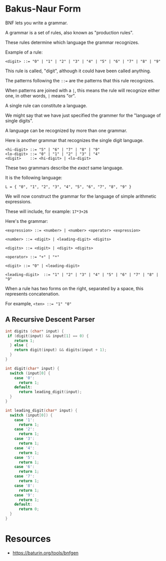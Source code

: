 # Bakus-Naur Form


BNF lets you write a grammar.

A grammar is a set of rules, also known as "production rules".

These rules determine which language the grammar recognizes.

Example of a rule:

```
<digit> ::= "0" | "1" | "2" | "3" | "4" | "5" | "6" | "7" | "8" | "9"
```

This rule is called, "digit", although it could have been called anything.

The patterns following the `::=` are the patterns that this rule recognizes.

When patterns are joined with a `|`, this means the rule will recognize either one, in other words, `|` means "or".

A single rule can constitute a language.

We might say that we have just specified the grammer for the "language of single digits".

A language can be recognized by more than one grammar.

Here is another grammar that recognizes the single digit language.

```
<hi-digit> ::= "5" | "6" | "7" | "8" | "9"
<lo-digit> ::= "0" | "1" | "2" | "3" | "4"
<digit>    ::= <hi-digit> | <lo-digit>
```

These two grammars describe the *exact* same language.

It is the following language:

```
L = { "0", "1", "2", "3", "4", "5", "6", "7", "8", "9" }
```

We will now construct the grammar for the language of simple arithmetic expressions.

These will include, for example: `17*3+26`

Here's the grammar:

```raw
<expression> ::= <number> | <number> <operator> <expression>

<number> ::= <digit> | <leading-digit> <digits>

<digits> ::= <digit> | <digit> <digits>

<operator> ::= "+" | "*"

<digit> ::= "0" | <leading-digit>

<leading-digit>  ::= "1" | "2" | "3" | "4" | "5" | "6" | "7" | "8" | "9"
```

When a rule has two forms on the right, separated by a space, this represents concatenation.

For example, `<ten> ::= "1" "0"`

## A Recursive Descent Parser

```c
int digits (char* input) {
 if (digit(input) && input[1] == 0) {
    return 1;
  } else {
    return digit(input) && digits(input + 1); 
  }
}

int digit(char* input) {
  switch (input[0] {
    case '0':
      return 1;
    default:
      return leading_digit(input);
  }
}

int leading_digit(char* input) {
  switch (input[0]) {
    case '1':
      return 1;
    case '2':
      return 1;
    case '3':
      return 1;
    case '4':
      return 1;
    case '5':
      return 1;
    case '6':
      return 1;
    case '7':
      return 1;
    case '8':
      return 1;
    case '9':
      return 1;
    default:
      return 0;
  }
}

```

# Resources

- https://baturin.org/tools/bnfgen
